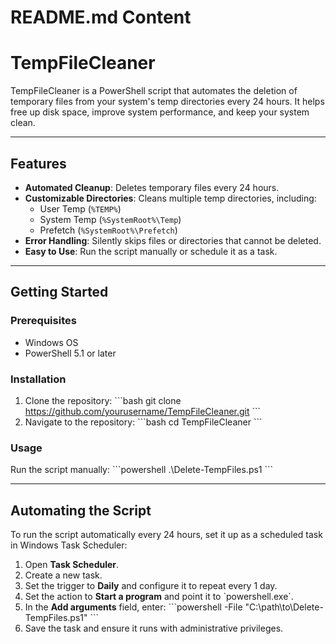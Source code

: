 # README.md Content
# TempFileCleaner

TempFileCleaner is a PowerShell script that automates the deletion of temporary files from your system's temp directories every 24 hours. It helps free up disk space, improve system performance, and keep your system clean.

---
## Features

- **Automated Cleanup**: Deletes temporary files every 24 hours.
- **Customizable Directories**: Cleans multiple temp directories, including:
  - User Temp (`%TEMP%`)
  - System Temp (`%SystemRoot%\Temp`)
  - Prefetch (`%SystemRoot%\Prefetch`)
- **Error Handling**: Silently skips files or directories that cannot be deleted.
- **Easy to Use**: Run the script manually or schedule it as a task.

---
## Getting Started
### Prerequisites

- Windows OS
- PowerShell 5.1 or later

### Installation

1. Clone the repository:
   \`\`\`bash
   git clone https://github.com/yourusername/TempFileCleaner.git
   \`\`\`
2. Navigate to the repository:
   \`\`\`bash
   cd TempFileCleaner
   \`\`\`

### Usage

Run the script manually:
\`\`\`powershell
.\Delete-TempFiles.ps1
\`\`\`

---

## Automating the Script

To run the script automatically every 24 hours, set it up as a scheduled task in Windows Task Scheduler:

1. Open **Task Scheduler**.
2. Create a new task.
3. Set the trigger to **Daily** and configure it to repeat every 1 day.
4. Set the action to **Start a program** and point it to \`powershell.exe\`.
5. In the **Add arguments** field, enter:
   \`\`\`powershell
   -File "C:\path\to\Delete-TempFiles.ps1"
   \`\`\`
6. Save the task and ensure it runs with administrative privileges.
